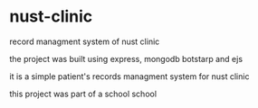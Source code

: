 # nust-clinic
record managment system of nust clinic

the project was built using express, mongodb botstarp and ejs

it is a simple patient's records managment system for nust clinic

this project was part of a school school  
